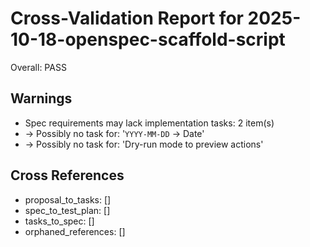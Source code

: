 # Cross-Validation Report for 2025-10-18-openspec-scaffold-script

Overall: PASS


## Warnings

- Spec requirements may lack implementation tasks: 2 item(s)
-   → Possibly no task for: '`YYYY-MM-DD` -> Date'
-   → Possibly no task for: 'Dry-run mode to preview actions'

## Cross References

- proposal_to_tasks: []
- spec_to_test_plan: []
- tasks_to_spec: []
- orphaned_references: []
